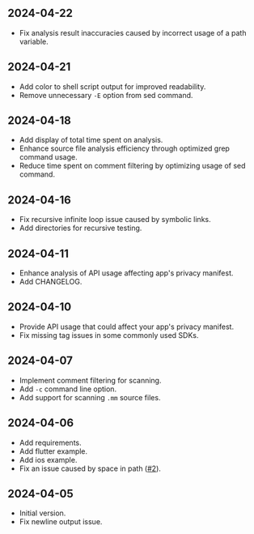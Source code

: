 ## 2024-04-22
* Fix analysis result inaccuracies caused by incorrect usage of a path variable.

## 2024-04-21
* Add color to shell script output for improved readability.
* Remove unnecessary `-E` option from sed command.

## 2024-04-18
* Add display of total time spent on analysis.
* Enhance source file analysis efficiency through optimized grep command usage.
* Reduce time spent on comment filtering by optimizing usage of sed command.

## 2024-04-16
* Fix recursive infinite loop issue caused by symbolic links.
* Add directories for recursive testing.

## 2024-04-11
* Enhance analysis of API usage affecting app's privacy manifest.
* Add CHANGELOG.

## 2024-04-10
* Provide API usage that could affect your app's privacy manifest.
* Fix missing tag issues in some commonly used SDKs.

## 2024-04-07
* Implement comment filtering for scanning.
* Add `-c` command line option.
* Add support for scanning `.mm` source files.

## 2024-04-06
* Add requirements.
* Add flutter example.
* Add ios example.
* Fix an issue caused by space in path ([#2](https://github.com/crasowas/app_store_required_privacy_manifest_analyser/issues/2)).

## 2024-04-05
* Initial version.
* Fix newline output issue.